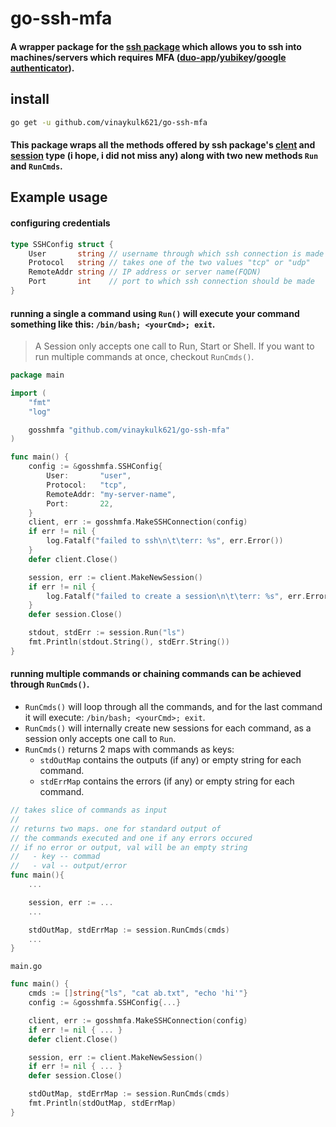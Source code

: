 # go-ssh-mfa

#### A wrapper package for the [ssh package](https://pkg.go.dev/golang.org/x/crypto/ssh) which allows you to ssh into machines/servers which requires MFA ([duo-app](https://duo.com/)/[yubikey](https://www.yubico.com/)/[google authenticator](https://en.wikipedia.org/wiki/Google_Authenticator)).

## install

```bash
go get -u github.com/vinaykulk621/go-ssh-mfa
```

#### This package wraps all the methods offered by ssh package's [clent](<https://pkg.go.dev/golang.org/x/crypto/ssh#Client:~:text=type%20Channel-,type%20Client,func%20(c%20*Client)%20NewSession()%20(*Session%2C%20error),-type%20ClientConfig>) and [session](<https://pkg.go.dev/golang.org/x/crypto/ssh#Client:~:text=chan%20*Request%2C%20error)-,type%20Session,func%20(s%20*Session)%20WindowChange(h%2C%20w%20int)%20error,-type%20Signal>) type (i hope, i did not miss any) along with two new methods `Run` and `RunCmds`.

## Example usage

#### configuring credentials

```go
type SSHConfig struct {
	User       string // username through which ssh connection is made
	Protocol   string // takes one of the two values "tcp" or "udp"
	RemoteAddr string // IP address or server name(FQDN)
	Port       int    // port to which ssh connection should be made
}
```

#### running a single a command using `Run()` will execute your command something like this: `/bin/bash; <yourCmd>; exit`.

> A Session only accepts one call to Run, Start or Shell. If you want to run multiple commands at once, checkout `RunCmds()`.

```go
package main

import (
	"fmt"
	"log"

	gosshmfa "github.com/vinaykulk621/go-ssh-mfa"
)

func main() {
	config := &gosshmfa.SSHConfig{
		User:       "user",
		Protocol:   "tcp",
		RemoteAddr: "my-server-name",
		Port:       22,
	}
	client, err := gosshmfa.MakeSSHConnection(config)
	if err != nil {
		log.Fatalf("failed to ssh\n\t\terr: %s", err.Error())
	}
	defer client.Close()

	session, err := client.MakeNewSession()
	if err != nil {
		log.Fatalf("failed to create a session\n\t\terr: %s", err.Error())
	}
	defer session.Close()

	stdout, stdErr := session.Run("ls")
	fmt.Println(stdout.String(), stdErr.String())
}
```

#### running multiple commands or chaining commands can be achieved through `RunCmds()`.

- `RunCmds()` will loop through all the commands, and for the last command it will execute: `/bin/bash; <yourCmd>; exit`.
- `RunCmds()` will internally create new sessions for each command, as a session only accepts one call to `Run`.
- `RunCmds()` returns 2 maps with commands as keys:
  - `stdOutMap` contains the outputs (if any) or empty string for each command.
  - `stdErrMap` contains the errors (if any) or empty string for each command.

```go
// takes slice of commands as input
//
// returns two maps. one for standard output of
// the commands executed and one if any errors occured
// if no error or output, val will be an empty string
//   - key -- commad
//   - val -- output/error
func main(){
	...

	session, err := ...
	...

	stdOutMap, stdErrMap := session.RunCmds(cmds)
	...
}
```

`main.go`

```go
func main() {
	cmds := []string{"ls", "cat ab.txt", "echo 'hi'"}
	config := &gosshmfa.SSHConfig{...}

	client, err := gosshmfa.MakeSSHConnection(config)
	if err != nil { ...	}
	defer client.Close()

	session, err := client.MakeNewSession()
	if err != nil { ...	}
	defer session.Close()

	stdOutMap, stdErrMap := session.RunCmds(cmds)
	fmt.Println(stdOutMap, stdErrMap)
}
```
